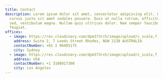 ```yaml
---
title: Contact
description: Lorem ipsum dolor sit amet, consectetur adipiscing elit. Quisque
  cursus justo sit amet sodales posuere. Duis at nulla rutrum, efficitur turpis
  sed, vestibulum magna. Nullam quis ultrices dolor. Nam semper faucibus
  feugiat.
offices:
  - image: https://res.cloudinary.com/dpm373rch/image/upload/c_scale,f_auto,q_auto,w_auto/v1612855965/annie-spratt-pbrQvuKJQf8-unsplash_1_eoeuxt.png
    address: Suite 2, 7 Leeds Street Rhodes, NSW 2138 AUSTRALIA
    contactNumber: +61 2 96485175
    city: Sydney
  - image: https://res.cloudinary.com/dpm373rch/image/upload/c_scale,f_auto,q_auto,w_auto/v1612855965/kayle-kaupanger-GqGgPA2swJA-unsplash_1_vwfvca.png
    address: USA
    contactNumber: +1 3108017300
    city: Los Angeles
---
```

